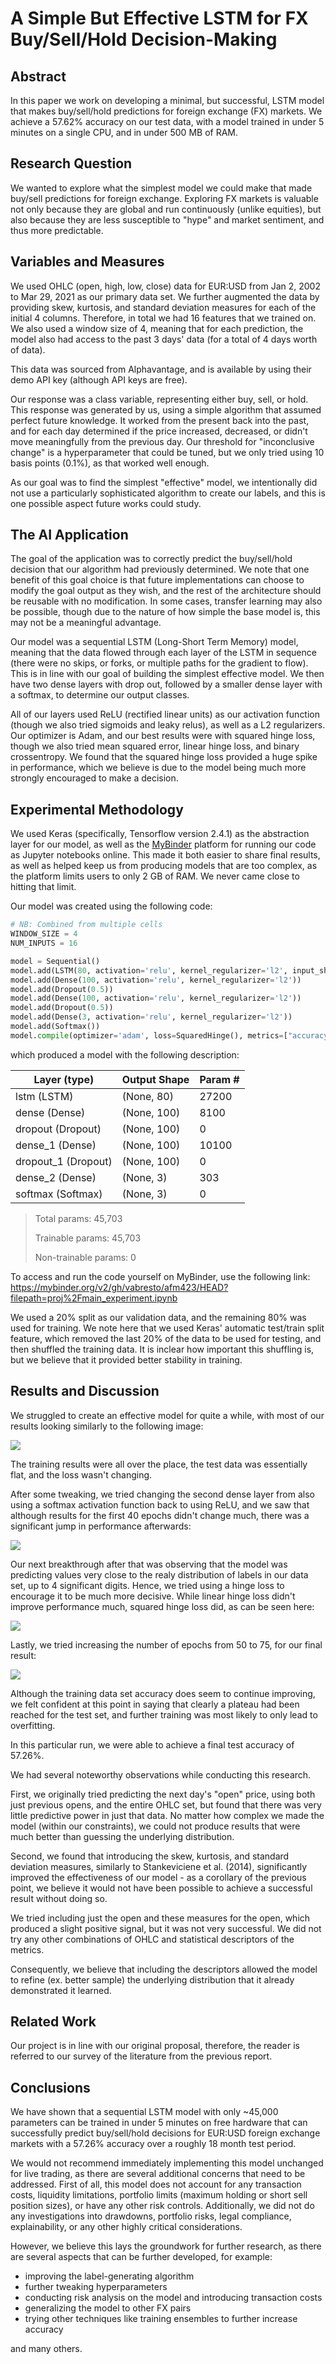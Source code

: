 # A Simple But Effective LSTM for FX Buy/Sell/Hold Decision-Making

## Abstract

In this paper we work on developing a minimal, but 
successful, LSTM model that makes buy/sell/hold predictions
for foreign exchange (FX) markets. We achieve a 57.62% accuracy
on our test data, with a model trained in under 5 minutes on a
single CPU, and in under 500 MB of RAM.

## Research Question

We wanted to explore what the simplest model we could make
that made buy/sell predictions for foreign exchange. Exploring
FX markets is valuable not only because they are global and
run continuously (unlike equities), but also because they are
less susceptible to "hype" and market sentiment, and thus more
predictable. 

## Variables and Measures

We used OHLC (open, high, low, close) data for EUR:USD from
Jan 2, 2002 to Mar 29, 2021 as our primary data set. We
further augmented the data by providing skew, kurtosis, and
standard deviation measures for each of the initial 4 columns.
Therefore, in total we had 16 features that we trained on. We
also used a window size of 4, meaning that for each prediction,
the model also had access to the past 3 days' data (for a total
of 4 days worth of data).

This data was sourced from Alphavantage, and is available by
using their demo API key (although API keys are free).

Our response was a class variable, representing either buy, sell,
or hold. This response was generated by us, using a simple
algorithm that assumed perfect future knowledge. It worked from
the present back into the past, and for each day determined if
the price increased, decreased, or didn't move meaningfully from
the previous day. Our threshold for "inconclusive change" is
a hyperparameter that could be tuned, but we only tried
using 10 basis points (0.1%), as that worked well enough.

As our goal was to find the simplest "effective" model, we
intentionally did not use a particularly sophisticated
algorithm to create our labels, and this is one possible
aspect future works could study.

## The AI Application

The goal of the application was to correctly predict the
buy/sell/hold decision that our algorithm had previously determined.
We note that one benefit of this goal choice is that future
implementations can choose to modify the goal output as they wish,
and the rest of the architecture should be reusable with no
modification. In some cases, transfer learning may also be possible,
though due to the nature of how simple the base model is, this may
not be a meaningful advantage.

Our model was a sequential LSTM (Long-Short Term Memory) model,
meaning that the data flowed through each layer of the LSTM in
sequence (there were no skips, or forks, or multiple paths for
the gradient to flow). This is in line with our goal of building
the simplest effective model. We then have two dense layers with 
drop out, followed by a smaller dense layer with a softmax, to 
determine our output classes.

All of our layers used ReLU (rectified linear units) as our
activation function (though we also tried sigmoids and leaky
relus), as well as a L2 regularizers. Our optimizer is Adam,
and our best results were with squared hinge loss, though
we also tried mean squared error, linear hinge loss, and binary
crossentropy. We found that the squared hinge loss provided a
huge spike in performance, which we believe is due to the model
being much more strongly encouraged to make a decision.

## Experimental Methodology

We used Keras (specifically, Tensorflow version 2.4.1) as the
abstraction layer for our model, as well as the
[MyBinder](https://mybinder.org/) platform for running our
code as Jupyter notebooks online. This made it both easier to
share final results, as well as helped keep us from producing
models that are too complex, as the platform limits users to
only 2 GB of RAM. We never came close to hitting that limit.

Our model was created using the following code:

```python
# NB: Combined from multiple cells
WINDOW_SIZE = 4
NUM_INPUTS = 16

model = Sequential()
model.add(LSTM(80, activation='relu', kernel_regularizer='l2', input_shape=(NUM_INPUTS,WINDOW_SIZE)))
model.add(Dense(100, activation='relu', kernel_regularizer='l2'))
model.add(Dropout(0.5))
model.add(Dense(100, activation='relu', kernel_regularizer='l2'))
model.add(Dropout(0.5))
model.add(Dense(3, activation='relu', kernel_regularizer='l2'))
model.add(Softmax())
model.compile(optimizer='adam', loss=SquaredHinge(), metrics=["accuracy"])
```

which produced a model with the following description:

| Layer (type)                | Output Shape             | Param #   |
| ---|---|---|
| lstm (LSTM)                 | (None, 80)               | 27200     |
| dense (Dense)               | (None, 100)              | 8100      |
| dropout (Dropout)           | (None, 100)              | 0         |
| dense_1 (Dense)             | (None, 100)              | 10100     |
| dropout_1 (Dropout)         | (None, 100)              | 0         |
| dense_2 (Dense)             | (None, 3)                | 303       |
| softmax (Softmax)           | (None, 3)                | 0         |

> Total params: 45,703
>
> Trainable params: 45,703
>
> Non-trainable params: 0

To access and run the code yourself on MyBinder, use the following link:
https://mybinder.org/v2/gh/vabresto/afm423/HEAD?filepath=proj%2Fmain_experiment.ipynb

We used a 20% split as our validation data, and the remaining 80% was used for
training. We note here that we used Keras' automatic test/train split feature,
which removed the last 20% of the data to be used for testing, and then
shuffled the training data. It is inclear how important this shuffling is,
but we believe that it provided better stability in training.

## Results and Discussion

We struggled to create an effective model for quite a while, with most of our
results looking similarly to the following image:

![](report_assets/flat_training)

The training results were all over the place, the test data was essentially flat,
and the loss wasn't changing.

After some tweaking, we tried changing the second dense layer from also using
a softmax activation function back to using ReLU, and we saw that although
results for the first 40 epochs didn't change much, there was a significant
jump in performance afterwards:

![](report_assets/softmax_fix.png)

Our next breakthrough after that was observing that the model was predicting
values very close to the realy distribution of labels in our data set, up
to 4 significant digits. Hence, we tried using a hinge loss to encourage it
to be much more decisive. While linear hinge loss didn't improve performance
much, squared hinge loss did, as can be seen here:

![](report_assets/square_hinged_50.png)

Lastly, we tried increasing the number of epochs from 50 to 75, for our
final result:

![](report_assets/final_result.png)

Although the training data set accuracy does seem to continue improving,
we felt confident at this point in saying that clearly a plateau had
been reached for the test set, and further training was most likely to
only lead to overfitting.

In this particular run, we were able to achieve a final test accuracy of
57.26%.

We had several noteworthy observations while conducting this research.

First, we originally tried predicting the next day's "open" price,
using both just previous opens, and the entire OHLC set, but found
that there was very little predictive power in just that data. No
matter how complex we made the model (within our constraints), we
could not produce results that were much better than guessing the
underlying distribution. 

Second, we found that introducing the skew, kurtosis, and standard
deviation measures, similarly to Stankeviciene et al. (2014),
significantly improved the effectiveness of our model - as a
corollary of the previous point, we believe it would not have
been possible to achieve a successful result without doing so.

We tried including just the open and these measures for the open,
which produced a slight positive signal, but it was not very 
successful. We did not try any other combinations of OHLC and
statistical descriptors of the metrics.

Consequently, we believe that including the descriptors allowed
the model to refine (ex. better sample) the underlying distribution
that it already demonstrated it learned.

## Related Work

Our project is in line with our original proposal,
therefore, the reader is referred to our survey of
the literature from the previous report.

## Conclusions

We have shown that a sequential LSTM model with only ~45,000 parameters
can be trained in under 5 minutes on free hardware that can successfully
predict buy/sell/hold decisions for EUR:USD foreign exchange markets with
a 57.26% accuracy over a roughly 18 month test period.

We would not recommend immediately implementing this model unchanged
for live trading, as there are several additional concerns that need to
be addressed. First of all, this model does not account for any
transaction costs, liquidity limitations, portfolio limits (maximum 
holding or short sell position sizes), or have any other risk controls.
Additionally, we did not do any investigations into drawdowns, portfolio
risks, legal compliance, explainability, or any other highly critical
considerations.

However, we believe this lays the groundwork for further research, as
there are several aspects that can be further developed, for example:
* improving the label-generating algorithm
* further tweaking hyperparameters
* conducting risk analysis on the model and introducing transaction costs
* generalizing the model to other FX pairs
* trying other techniques like training ensembles to further increase accuracy

and many others.
